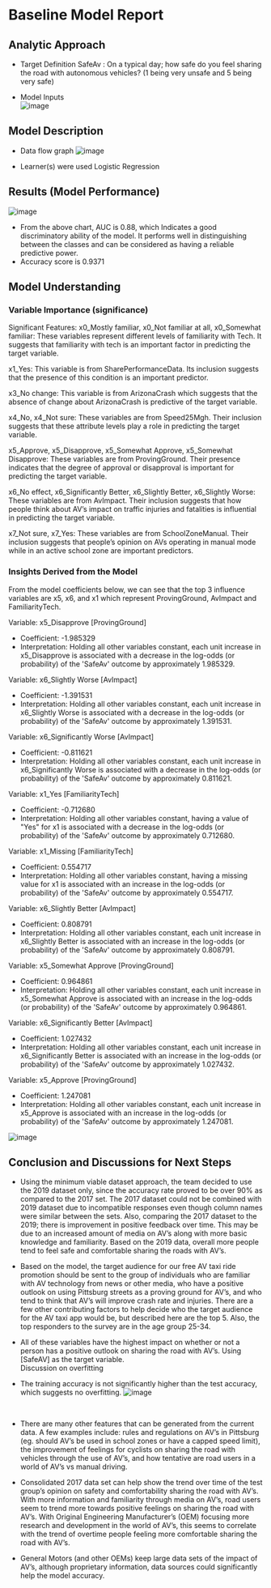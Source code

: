 # Baseline Model Report

## Analytic Approach
* Target Definition
  SafeAv : On a typical day; how safe do you feel sharing the road with autonomous vehicles? (1 being very unsafe and 5 being very safe)
  </br>
  
* Model Inputs </br>
  ![image](https://github.com/CMU-SoftwareDesignforDS-Team/AutoVehicles/assets/75749274/08483f67-454c-476e-a7f5-aa95e1834a7c)
  </br>

## Model Description 
  - Data flow graph
        ![image](https://github.com/CMU-SoftwareDesignforDS-Team/AutoVehicles/assets/75749274/4cd6f28a-f11a-433a-abc7-7674183b2ba2) 
	
   - Learner(s) were used
        Logistic Regression 
	

## Results (Model Performance)

![image](https://github.com/CMU-SoftwareDesignforDS-Team/AutoVehicles/assets/75749274/ab0645b5-924b-45d7-bfef-8e452c5c99b6)

* From the above chart, AUC is 0.88, which Indicates a good discriminatory ability of the model. It performs well in distinguishing between the classes and can be considered as having a reliable predictive power. 
* Accuracy score is 0.9371


## Model Understanding

### Variable Importance (significance)

Significant Features:
x0_Mostly familiar, x0_Not familiar at all, x0_Somewhat familiar: These variables represent different levels of familiarity with Tech. It suggests that familiarity with tech is an important factor in predicting the target variable. </br>

x1_Yes: This variable is from SharePerformanceData. Its inclusion suggests that the presence of this condition is an important predictor. </br>

x3_No change: This variable is from ArizonaCrash which suggests that the absence of change about ArizonaCrash is predictive of the target variable. </br>

x4_No, x4_Not sure: These variables are from Speed25Mgh. Their inclusion suggests that these attribute levels play a role in predicting the target variable. </br>

x5_Approve, x5_Disapprove, x5_Somewhat Approve, x5_Somewhat Disapprove: These variables are from ProvingGround. Their presence indicates that the degree of approval or disapproval is important for predicting the target variable.</br>

x6_No effect, x6_Significantly Better, x6_Slightly Better, x6_Slightly Worse: These variables are from AvImpact. Their inclusion suggests that how people think about AV’s impact on traffic injuries and fatalities is influential in predicting the target variable. </br>

x7_Not sure, x7_Yes: These variables are from SchoolZoneManual. Their inclusion suggests that people’s opinion on AVs operating in manual mode while in an active school zone are important predictors. </br>


### Insights Derived from the Model
From the model coefficients below, we can see that the top 3 influence variables are x5, x6, and x1 which represent ProvingGround, AvImpact and FamiliarityTech. 

Variable: x5_Disapprove [ProvingGround]
 - Coefficient: -1.985329
 - Interpretation: Holding all other variables constant, each unit increase in x5_Disapprove is associated with a decrease in the log-odds (or probability) of the 'SafeAv' outcome by approximately 1.985329.

Variable: x6_Slightly Worse [AvImpact]
 - Coefficient: -1.391531
 - Interpretation: Holding all other variables constant, each unit increase in x6_Slightly Worse is associated with a decrease in the log-odds (or probability) of the 'SafeAv' outcome by approximately 1.391531.

Variable: x6_Significantly Worse [AvImpact]
- Coefficient: -0.811621
- Interpretation: Holding all other variables constant, each unit increase in x6_Significantly Worse is associated with a decrease in the log-odds (or probability) of the 'SafeAv' outcome by approximately 0.811621.

Variable: x1_Yes [FamiliarityTech]
- Coefficient: -0.712680
- Interpretation: Holding all other variables constant, having a value of "Yes" for x1 is associated with a decrease in the log-odds (or probability) of the 'SafeAv' outcome by approximately 0.712680.

Variable: x1_Missing [FamiliarityTech]
 - Coefficient: 0.554717
 - Interpretation: Holding all other variables constant, having a missing value for x1 is associated with an increase in the log-odds (or probability) of the 'SafeAv' outcome by approximately 0.554717.

Variable: x6_Slightly Better [AvImpact]
 - Coefficient: 0.808791
 - Interpretation: Holding all other variables constant, each unit increase in x6_Slightly Better is associated with an increase in the log-odds (or probability) of the 'SafeAv' outcome by approximately 0.808791.

Variable: x5_Somewhat Approve [ProvingGround]
 - Coefficient: 0.964861
 - Interpretation: Holding all other variables constant, each unit increase in x5_Somewhat Approve is associated with an increase in the log-odds (or probability) of the 'SafeAv' outcome by approximately 0.964861.

Variable: x6_Significantly Better [AvImpact]
 - Coefficient: 1.027432
 - Interpretation: Holding all other variables constant, each unit increase in x6_Significantly Better is associated with an increase in the log-odds (or probability) of the 'SafeAv' outcome by approximately 1.027432.
 
Variable: x5_Approve [ProvingGround]
 - Coefficient: 1.247081
 - Interpretation: Holding all other variables constant, each unit increase in x5_Approve is associated with an increase in the log-odds (or probability) of the 'SafeAv' outcome by approximately 1.247081.

![image](https://github.com/CMU-SoftwareDesignforDS-Team/AutoVehicles/assets/75749274/3ac91e2f-f296-4ba1-b760-9754bd78fa43)  </br>


## Conclusion and Discussions for Next Steps

 - Using the minimum viable dataset approach, the team decided to use the 2019 dataset only, since the accuracy rate proved to be over 90% as compared to the 2017 set. The 2017 dataset could not be combined with 2019 dataset due to incompatible responses even though column names were similar between the sets. Also, comparing the 2017 dataset to the 2019; there is improvement in positive feedback over time. This may be due to an increased amount of media on AV’s along with more basic knowledge and familiarity. Based on the 2019 data, overall more people tend to feel safe and comfortable sharing the roads with AV’s. </br>

 - Based on the model, the target audience for our free AV taxi ride promotion should be sent to the group of individuals who are familiar with AV technology from news or other media, who have a positive outlook on using Pittsburg streets as a proving ground for AV’s, and who tend to think that AV’s will improve crash rate and injuries. There are a few other contributing factors to help decide who the target audience for the AV taxi app would be, but described here are the top 5. Also, the top responders to the survey are in the age group 25-34. </br>
 - All of these variables have the highest impact on whether or not a person has a positive outlook on sharing the road with AV’s. Using [SafeAV] as the target variable. </br>
Discussion on overfitting
 - The training accuracy is not significantly higher than the test accuracy, which suggests no overfitting. 
![image](https://github.com/CMU-SoftwareDesignforDS-Team/AutoVehicles/assets/75749274/8d4ed7d6-67a7-4d09-acbb-ab0ddbfa128b)
</br>

 - There are many other features that can be generated from the current data. A few examples include: rules and regulations on AV’s in Pittsburg (eg. should AV’s be used in school zones or have a capped speed limit), the improvement of feelings for cyclists on sharing the road with vehicles through the use of AV’s, and how tentative are road users in a world of AV’s vs manual driving. </br>

 - Consolidated 2017 data set can help show the trend over time of the test group’s opinion on safety and comfortability sharing the road with AV’s. With more information and familiarity through media on AV’s, road users seem to trend more towards positive feelings on sharing the road with AV’s. With Original Engineering Manufacturer’s (OEM) focusing more research and development in the world of AV’s, this seems to correlate with the trend of overtime people feeling more comfortable sharing the road with AV’s. </br>

 - General Motors (and other OEMs) keep large data sets of the impact of AV’s, although proprietary information, data sources could significantly help the model accuracy.
